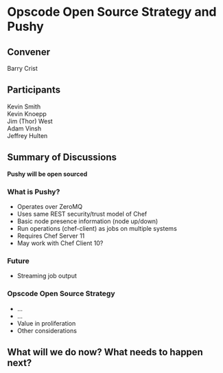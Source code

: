 Opscode Open Source Strategy and Pushy
=============

## Convener
Barry Crist

## Participants
Kevin Smith  
Kevin Knoepp  
Jim (Thor) West  
Adam Vinsh  
Jeffrey Hulten  

## Summary of Discussions

**Pushy will be open sourced**

### What is Pushy?
* Operates over ZeroMQ
* Uses same REST security/trust model of Chef
* Basic node presence information (node up/down)
* Run operations (chef-client) as jobs on multiple systems
* Requires Chef Server 11
* May work with Chef Client 10?

### Future
* Streaming job output

### Opscode Open Source Strategy
* ...
* ...
* Value in proliferation
* Other considerations

## What will we do now?  What needs to happen next?
